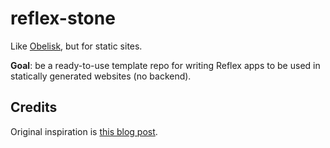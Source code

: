# reflex-stone

Like [Obelisk](https://github.com/obsidiansystems/obelisk), but for static sites.

**Goal**: be a ready-to-use template repo for writing Reflex apps to be used in statically generated websites (no backend).

## Credits

Original inspiration is [this blog post](https://vaibhavsagar.com/blog/2019/10/29/getting-along-with-javascript/).
